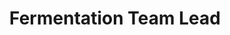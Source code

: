 ---
layout: member
weight: 50
name: Vitorio von Staa Sambatti
project: BioT
title: Fermentation Team Lead
img: /assets/images/members/vittorio.jpg
email: vvssambatti@gmail.com
status: alumni
year: 2020
biography: >
  Vitorio is a dedicated 3rd year process engineering student responsible for coordinating the fermentation team in BIoT. Before joining Envision, he gained multidisciplinary experience working in the drone company BRVANT by getting involved with circuitry, design, and manufacturing projects. Today, his focus is to utilize his process engineering and teamwork skills to automate the brewing system to achieve a consistent brew designated for further research and to facilitate homebrewing. 
linkedin: https://www.linkedin.com/in/vitorio-von-staa-sambatti-9127b9155/
---